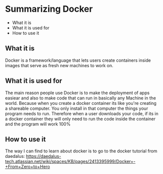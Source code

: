 # Summarizing Docker
- What it is
- What it is used for
- How to use it


## What it is
Docker is a framework/language that lets users create containers inside images that serve as fresh new machines to work on. 

## What it is used for
The main reason people use Docker is to make the deployment of apps easiear and also to make code that can run in basically any Machine in the world.
Because when you create a docker container its like you're creating a shareable computer. You only install in that computer the things your program needs to run.
Therefore when a user downloads your code, if its in a docker container they will only need to run the code inside the container and the program will work 100%

## How to use it

The way I can find to learn about docker is to go to the docker tutorial from daedalus: https://daedalus-tech.atlassian.net/wiki/spaces/KB/pages/2413395999/Docker+-+From+Zero+to+Hero

